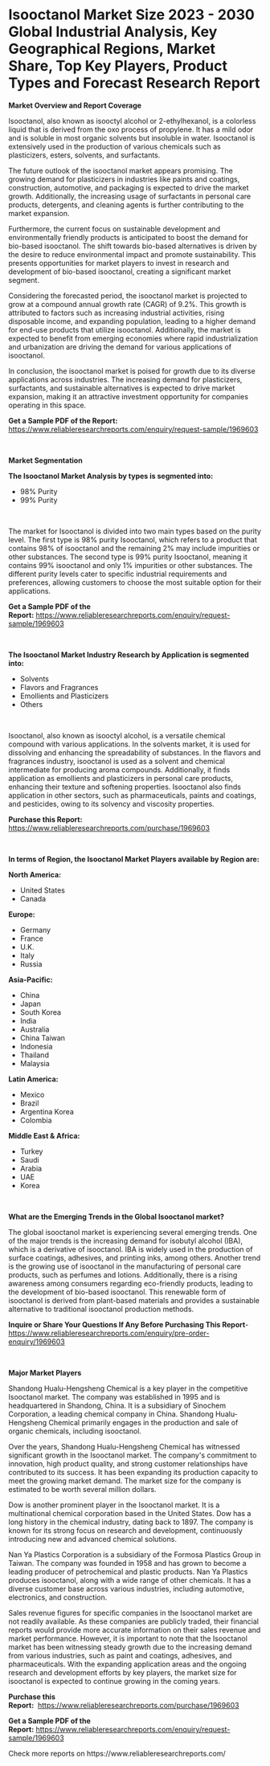 <p><h1>Isooctanol Market Size 2023 - 2030 Global Industrial Analysis, Key Geographical Regions, Market Share, Top Key Players, Product Types and Forecast Research Report</h1></p><p><strong>Market Overview and Report Coverage</strong></p>
<p><p>Isooctanol, also known as isooctyl alcohol or 2-ethylhexanol, is a colorless liquid that is derived from the oxo process of propylene. It has a mild odor and is soluble in most organic solvents but insoluble in water. Isooctanol is extensively used in the production of various chemicals such as plasticizers, esters, solvents, and surfactants.</p><p>The future outlook of the isooctanol market appears promising. The growing demand for plasticizers in industries like paints and coatings, construction, automotive, and packaging is expected to drive the market growth. Additionally, the increasing usage of surfactants in personal care products, detergents, and cleaning agents is further contributing to the market expansion.</p><p>Furthermore, the current focus on sustainable development and environmentally friendly products is anticipated to boost the demand for bio-based isooctanol. The shift towards bio-based alternatives is driven by the desire to reduce environmental impact and promote sustainability. This presents opportunities for market players to invest in research and development of bio-based isooctanol, creating a significant market segment.</p><p>Considering the forecasted period, the isooctanol market is projected to grow at a compound annual growth rate (CAGR) of 9.2%. This growth is attributed to factors such as increasing industrial activities, rising disposable income, and expanding population, leading to a higher demand for end-use products that utilize isooctanol. Additionally, the market is expected to benefit from emerging economies where rapid industrialization and urbanization are driving the demand for various applications of isooctanol.</p><p>In conclusion, the isooctanol market is poised for growth due to its diverse applications across industries. The increasing demand for plasticizers, surfactants, and sustainable alternatives is expected to drive market expansion, making it an attractive investment opportunity for companies operating in this space.</p></p>
<p><strong>Get a Sample PDF of the Report:</strong> <a href="https://www.reliableresearchreports.com/enquiry/request-sample/1969603">https://www.reliableresearchreports.com/enquiry/request-sample/1969603</a></p>
<p>&nbsp;</p>
<p><strong>Market Segmentation</strong></p>
<p><strong>The Isooctanol Market Analysis by types is segmented into:</strong></p>
<p><ul><li>98% Purity</li><li>99% Purity</li></ul></p>
<p>&nbsp;</p>
<p><p>The market for Isooctanol is divided into two main types based on the purity level. The first type is 98% purity Isooctanol, which refers to a product that contains 98% of isooctanol and the remaining 2% may include impurities or other substances. The second type is 99% purity Isooctanol, meaning it contains 99% isooctanol and only 1% impurities or other substances. The different purity levels cater to specific industrial requirements and preferences, allowing customers to choose the most suitable option for their applications.</p></p>
<p><strong>Get a Sample PDF of the Report:</strong>&nbsp;<a href="https://www.reliableresearchreports.com/enquiry/request-sample/1969603">https://www.reliableresearchreports.com/enquiry/request-sample/1969603</a></p>
<p>&nbsp;</p>
<p><strong>The Isooctanol Market Industry Research by Application is segmented into:</strong></p>
<p><ul><li>Solvents</li><li>Flavors and Fragrances</li><li>Emollients and Plasticizers</li><li>Others</li></ul></p>
<p>&nbsp;</p>
<p><p>Isooctanol, also known as isooctyl alcohol, is a versatile chemical compound with various applications. In the solvents market, it is used for dissolving and enhancing the spreadability of substances. In the flavors and fragrances industry, isooctanol is used as a solvent and chemical intermediate for producing aroma compounds. Additionally, it finds application as emollients and plasticizers in personal care products, enhancing their texture and softening properties. Isooctanol also finds application in other sectors, such as pharmaceuticals, paints and coatings, and pesticides, owing to its solvency and viscosity properties.</p></p>
<p><strong>Purchase this Report:</strong>&nbsp; <a href="https://www.reliableresearchreports.com/purchase/1969603">https://www.reliableresearchreports.com/purchase/1969603</a></p>
<p>&nbsp;</p>
<p><strong>In terms of Region, the Isooctanol Market Players available by Region are:</strong></p>
<p>
    <p> <strong> North America: </strong>
        <ul>
            <li>United States</li>
            <li>Canada</li>
        </ul>
        </p> 
    <p> <strong> Europe: </strong>
        <ul>
            <li>Germany</li>
            <li>France</li>
            <li>U.K.</li>
            <li>Italy</li>
            <li>Russia</li>
        </ul>
        </p> 
    <p> <strong> Asia-Pacific: </strong>
        <ul>
            <li>China</li>
            <li>Japan</li>
            <li>South Korea</li>
            <li>India</li>
            <li>Australia</li>
            <li>China Taiwan</li>
            <li>Indonesia</li>
            <li>Thailand</li>
            <li>Malaysia</li>
        </ul>
        </p> 
    <p> <strong> Latin America: </strong>
        <ul>
            <li>Mexico</li>
            <li>Brazil</li>
            <li>Argentina Korea</li>
            <li>Colombia</li>
        </ul>
        </p> 
    <p> <strong> Middle East & Africa: </strong>
        <ul>
            <li>Turkey</li>
            <li>Saudi</li>
            <li>Arabia</li>
            <li>UAE</li>
            <li>Korea</li>
        </ul>
    </p>
    </p>
<p>&nbsp;</p>
<p><strong>What are the Emerging Trends in the Global Isooctanol market?</strong></p>
<p><p>The global isooctanol market is experiencing several emerging trends. One of the major trends is the increasing demand for isobutyl alcohol (IBA), which is a derivative of isooctanol. IBA is widely used in the production of surface coatings, adhesives, and printing inks, among others. Another trend is the growing use of isooctanol in the manufacturing of personal care products, such as perfumes and lotions. Additionally, there is a rising awareness among consumers regarding eco-friendly products, leading to the development of bio-based isooctanol. This renewable form of isooctanol is derived from plant-based materials and provides a sustainable alternative to traditional isooctanol production methods.</p></p>
<p><strong>Inquire or Share Your Questions If Any Before Purchasing This Report</strong>- <a href="https://www.reliableresearchreports.com/enquiry/pre-order-enquiry/1969603">https://www.reliableresearchreports.com/enquiry/pre-order-enquiry/1969603</a></p>
<p>&nbsp;</p>
<p><strong>Major Market Players</strong></p>
<p><p>Shandong Hualu-Hengsheng Chemical is a key player in the competitive Isooctanol market. The company was established in 1995 and is headquartered in Shandong, China. It is a subsidiary of Sinochem Corporation, a leading chemical company in China. Shandong Hualu-Hengsheng Chemical primarily engages in the production and sale of organic chemicals, including isooctanol.</p><p>Over the years, Shandong Hualu-Hengsheng Chemical has witnessed significant growth in the Isooctanol market. The company's commitment to innovation, high product quality, and strong customer relationships have contributed to its success. It has been expanding its production capacity to meet the growing market demand. The market size for the company is estimated to be worth several million dollars.</p><p>Dow is another prominent player in the Isooctanol market. It is a multinational chemical corporation based in the United States. Dow has a long history in the chemical industry, dating back to 1897. The company is known for its strong focus on research and development, continuously introducing new and advanced chemical solutions.</p><p>Nan Ya Plastics Corporation is a subsidiary of the Formosa Plastics Group in Taiwan. The company was founded in 1958 and has grown to become a leading producer of petrochemical and plastic products. Nan Ya Plastics produces isooctanol, along with a wide range of other chemicals. It has a diverse customer base across various industries, including automotive, electronics, and construction.</p><p>Sales revenue figures for specific companies in the Isooctanol market are not readily available. As these companies are publicly traded, their financial reports would provide more accurate information on their sales revenue and market performance. However, it is important to note that the Isooctanol market has been witnessing steady growth due to the increasing demand from various industries, such as paint and coatings, adhesives, and pharmaceuticals. With the expanding application areas and the ongoing research and development efforts by key players, the market size for isooctanol is expected to continue growing in the coming years.</p></p>
<p><strong>Purchase this Report:</strong>&nbsp;&nbsp;<a href="https://www.reliableresearchreports.com/purchase/1969603">https://www.reliableresearchreports.com/purchase/1969603</a></p>
<p></p>
<p><strong>Get a Sample PDF of the Report:</strong>&nbsp;<a href="https://www.reliableresearchreports.com/enquiry/request-sample/1969603">https://www.reliableresearchreports.com/enquiry/request-sample/1969603</a></p>
<p>Check more reports on https://www.reliableresearchreports.com/</p>